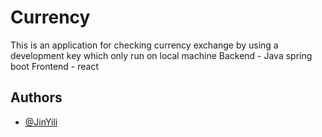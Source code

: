 
# Currency

This is an application for checking currency exchange by using a development key which only run on local machine 
Backend - Java spring boot
Frontend - react  





## Authors

- [@JinYili](https://github.com/JinYili)

